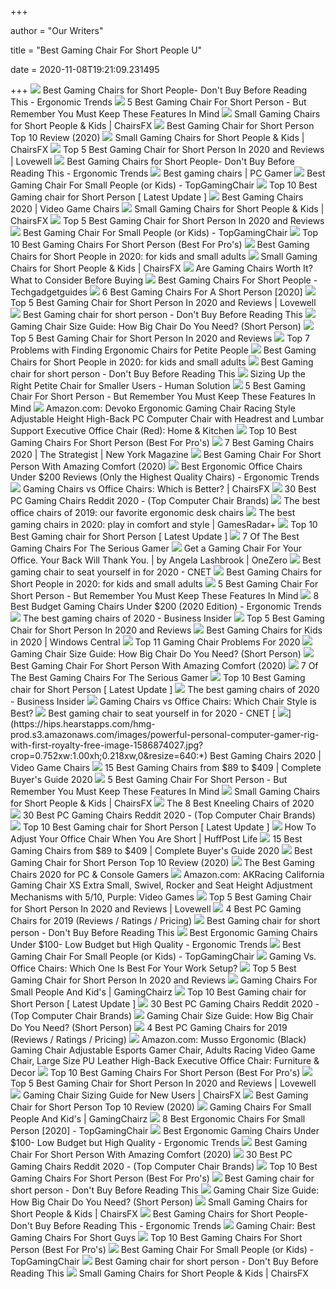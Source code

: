 +++
        
author = "Our Writers"
        
title = "Best Gaming Chair For Short People U"
        
date = 2020-11-08T19:21:09.231495
        
+++
[ ![](http://ergonomictrends.com/wp-content/uploads/2020/10/best-gaming-chairs-for-short-people.jpg)](http://ergonomictrends.com/wp-content/uploads/2020/10/best-gaming-chairs-for-short-people.jpg) Best Gaming Chairs for Short People- Don't Buy Before Reading This -  Ergonomic Trends
[ ![](https://secobuy.com/wp-content/uploads/2020/08/Best-Gaming-Chair-For-Short-Person-But-remember-you-must-keep-these-features-in-mind-SeCoBuy.jpg)](https://secobuy.com/wp-content/uploads/2020/08/Best-Gaming-Chair-For-Short-Person-But-remember-you-must-keep-these-features-in-mind-SeCoBuy.jpg) 5 Best Gaming Chair For Short Person - But Remember You Must Keep These  Features In Mind
[ ![](https://chairsfx.com/wp-content/uploads/2020/01/proper-chair-fit.jpg)](https://chairsfx.com/wp-content/uploads/2020/01/proper-chair-fit.jpg) Small Gaming Chairs for Short People & Kids | ChairsFX
[ ![](https://gamingdemons.com/wp-content/uploads/2020/03/Best-Gaming-Chair-for-Short-Person-1000x600.jpg)](https://gamingdemons.com/wp-content/uploads/2020/03/Best-Gaming-Chair-for-Short-Person-1000x600.jpg) Best Gaming Chair for Short Person Top 10 Review (2020)
[ ![](https://chairsfx.com/wp-content/uploads/2020/09/best-small-gaming-chairs-900px.jpg)](https://chairsfx.com/wp-content/uploads/2020/09/best-small-gaming-chairs-900px.jpg) Small Gaming Chairs for Short People & Kids | ChairsFX
[ ![](https://www.lovewellblog.com/wp-content/uploads/2020/04/Best-gaming-chair-for-short-person3.jpg)](https://www.lovewellblog.com/wp-content/uploads/2020/04/Best-gaming-chair-for-short-person3.jpg) Top 5 Best Gaming Chair for Short Person In 2020 and Reviews | Lovewell
[ ![](http://ergonomictrends.com/wp-content/uploads/2019/06/calculate-seat-depth.jpg)](http://ergonomictrends.com/wp-content/uploads/2019/06/calculate-seat-depth.jpg) Best Gaming Chairs for Short People- Don't Buy Before Reading This -  Ergonomic Trends
[ ![](https://cdn.mos.cms.futurecdn.net/eTsGaLnVkpozHC9CqhA6dK-1200-80.jpg)](https://cdn.mos.cms.futurecdn.net/eTsGaLnVkpozHC9CqhA6dK-1200-80.jpg) Best gaming chairs | PC Gamer
[ ![](https://topgamingchair.com/wp-content/uploads/2018/08/gaming-chair-for-small-people-1024x727.jpg)](https://topgamingchair.com/wp-content/uploads/2018/08/gaming-chair-for-small-people-1024x727.jpg) Best Gaming Chair For Small People (or Kids) - TopGamingChair
[ ![](https://rusticrediscovered.com/wp-content/uploads/2020/07/gaming-chairs-for-short-people-1024x1024.jpg)](https://rusticrediscovered.com/wp-content/uploads/2020/07/gaming-chairs-for-short-people-1024x1024.jpg) Top 10 Best Gaming chair for Short Person [ Latest Update ]
[ ![](https://hips.hearstapps.com/hmg-prod.s3.amazonaws.com/images/pop-gamingchairs-index-1586873615.jpg)](https://hips.hearstapps.com/hmg-prod.s3.amazonaws.com/images/pop-gamingchairs-index-1586873615.jpg) Best Gaming Chairs 2020 | Video Game Chairs
[ ![](https://chairsfx.com/wp-content/uploads/2020/01/omega-intro.jpg)](https://chairsfx.com/wp-content/uploads/2020/01/omega-intro.jpg) Small Gaming Chairs for Short People & Kids | ChairsFX
[ ![](https://images-na.ssl-images-amazon.com/images/I/71huRowOXNL._SL500_.jpg)](https://images-na.ssl-images-amazon.com/images/I/71huRowOXNL._SL500_.jpg) Top 5 Best Gaming Chair for Short Person In 2020 and Reviews
[ ![](https://images-na.ssl-images-amazon.com/images/I/4155HPD0o6L.jpg)](https://images-na.ssl-images-amazon.com/images/I/4155HPD0o6L.jpg) Best Gaming Chair For Small People (or Kids) - TopGamingChair
[ ![](https://bestchairsreviews.com/wp-content/uploads/2020/07/Best_Gaming_Chair_For_Short_Person.jpg)](https://bestchairsreviews.com/wp-content/uploads/2020/07/Best_Gaming_Chair_For_Short_Person.jpg) Top 10 Best Gaming Chairs For Short Person (Best For Pro's)
[ ![](https://cdn-stack.compsmag.com/wp-content/uploads/2020/04/5-21-972x1024.jpg)](https://cdn-stack.compsmag.com/wp-content/uploads/2020/04/5-21-972x1024.jpg) Best Gaming Chairs for Short People in 2020: for kids and small adults
[ ![](https://chairsfx.com/wp-content/uploads/2019/12/homall-classic-intro1.jpg)](https://chairsfx.com/wp-content/uploads/2019/12/homall-classic-intro1.jpg) Small Gaming Chairs for Short People & Kids | ChairsFX
[ ![](https://techguided.com/wp-content/uploads/2018/06/Are-Gaming-Chairs-Worth-It.jpg)](https://techguided.com/wp-content/uploads/2018/06/Are-Gaming-Chairs-Worth-It.jpg) Are Gaming Chairs Worth It? What to Consider Before Buying
[ ![](https://www.techgadgetguides.com/wp-content/uploads/2020/04/5-22.jpg)](https://www.techgadgetguides.com/wp-content/uploads/2020/04/5-22.jpg) Best Gaming Chairs For Short People - Techgadgetguides
[ ![](https://chairthrone.com/wp-content/uploads/2020/09/The-Best-Gaming-Chair-for-Short-People.jpg)](https://chairthrone.com/wp-content/uploads/2020/09/The-Best-Gaming-Chair-for-Short-People.jpg) 6 Best Gaming Chairs For A Short Person [2020]
[ ![](https://images-na.ssl-images-amazon.com/images/I/61uyVXlE6HL._AC_SL500_.jpg)](https://images-na.ssl-images-amazon.com/images/I/61uyVXlE6HL._AC_SL500_.jpg) Top 5 Best Gaming Chair for Short Person In 2020 and Reviews | Lovewell
[ ![](https://i1.wp.com/insideshome.com/wp-content/uploads/2019/11/zsd.jpg?resize=400%2C240&ssl=1)](https://i1.wp.com/insideshome.com/wp-content/uploads/2019/11/zsd.jpg?resize=400%2C240&ssl=1) Best Gaming chair for short person - Don't Buy Before Reading This
[ ![](https://gamingchairshunter.com/wp-content/uploads/merax-gaming-chair-review-1.jpg)](https://gamingchairshunter.com/wp-content/uploads/merax-gaming-chair-review-1.jpg) Gaming Chair Size Guide: How Big Chair Do You Need? (Short Person)
[ ![](https://cdn.f5homecenter.com/wp-content/uploads/2019/08/Best-Gaming-Chair-for-Short-Person.png)](https://cdn.f5homecenter.com/wp-content/uploads/2019/08/Best-Gaming-Chair-for-Short-Person.png) Top 5 Best Gaming Chair for Short Person In 2020 and Reviews
[ ![](https://www.btod.com/blog/wp-content/uploads/2020/02/7-problems-finding-office-chair-petite-people-blog-header.jpg)](https://www.btod.com/blog/wp-content/uploads/2020/02/7-problems-finding-office-chair-petite-people-blog-header.jpg) Top 7 Problems with Finding Ergonomic Chairs for Petite People
[ ![](https://cdn-stack.compsmag.com/wp-content/uploads/2020/04/1-48-1024x952.jpg)](https://cdn-stack.compsmag.com/wp-content/uploads/2020/04/1-48-1024x952.jpg) Best Gaming Chairs for Short People in 2020: for kids and small adults
[ ![](https://i1.wp.com/images-na.ssl-images-amazon.com/images/I/71vRCx8pB1L._SL1493_.jpg?resize=337%2C550&ssl=1)](https://i1.wp.com/images-na.ssl-images-amazon.com/images/I/71vRCx8pB1L._SL1493_.jpg?resize=337%2C550&ssl=1) Best Gaming chair for short person - Don't Buy Before Reading This
[ ![](https://www.thehumansolution.com/product_images/uploaded_images/sizing-up-the-right-petite-chair-for-smaller-users-main.jpg)](https://www.thehumansolution.com/product_images/uploaded_images/sizing-up-the-right-petite-chair-for-smaller-users-main.jpg) Sizing Up the Right Petite Chair for Smaller Users - Human Solution
[ ![](https://secobuy.com/wp-content/uploads/2020/08/Best-Gaming-Chair-For-Short-Person-But-remember-you-must-keep-these-features-in-mind-SeCoBuy-GTRACING-Gaming-Chair-with-Bluetooth-Speakers-1024x1024.jpg)](https://secobuy.com/wp-content/uploads/2020/08/Best-Gaming-Chair-For-Short-Person-But-remember-you-must-keep-these-features-in-mind-SeCoBuy-GTRACING-Gaming-Chair-with-Bluetooth-Speakers-1024x1024.jpg) 5 Best Gaming Chair For Short Person - But Remember You Must Keep These  Features In Mind
[ ![](https://images-na.ssl-images-amazon.com/images/I/71iD3uTLZ0L._AC_SL1500_.jpg)](https://images-na.ssl-images-amazon.com/images/I/71iD3uTLZ0L._AC_SL1500_.jpg) Amazon.com: Devoko Ergonomic Gaming Chair Racing Style Adjustable Height  High-Back PC Computer Chair with Headrest and Lumbar Support Executive Office  Chair (Red): Home & Kitchen
[ ![](https://bestchairsreviews.com/wp-content/uploads/2020/07/GTRACING_Height_Adjustment_Gaming_Chair.jpg)](https://bestchairsreviews.com/wp-content/uploads/2020/07/GTRACING_Height_Adjustment_Gaming_Chair.jpg) Top 10 Best Gaming Chairs For Short Person (Best For Pro's)
[ ![](https://pyxis.nymag.com/v1/imgs/e02/d51/b05e8198bea7fa5981ae89a3edb28e3a0e-gamingchairlede.rsquare.w700.jpg)](https://pyxis.nymag.com/v1/imgs/e02/d51/b05e8198bea7fa5981ae89a3edb28e3a0e-gamingchairlede.rsquare.w700.jpg) 7 Best Gaming Chairs 2020 | The Strategist | New York Magazine
[ ![](https://ws-na.amazon-adsystem.com/widgets/q?_encoding=UTF8&ASIN=B07L25NZXD&Format=_SL250_&ID=AsinImage&MarketPlace=US&ServiceVersion=20070822&WS=1&tag=6lackechom24-20&language=en_US)](https://ws-na.amazon-adsystem.com/widgets/q?_encoding=UTF8&ASIN=B07L25NZXD&Format=_SL250_&ID=AsinImage&MarketPlace=US&ServiceVersion=20070822&WS=1&tag=6lackechom24-20&language=en_US) Best Gaming Chair For Short Person With Amazing Comfort (2020)
[ ![](http://ergonomictrends.com/wp-content/uploads/2018/01/best-ergonomic-office-chairs-under-200.png)](http://ergonomictrends.com/wp-content/uploads/2018/01/best-ergonomic-office-chairs-under-200.png) Best Ergonomic Office Chairs Under $200 Reviews (Only the Highest Quality  Chairs) - Ergonomic Trends
[ ![](https://chairsfx.com/wp-content/uploads/2020/07/gaming-vs-office-compare.jpg)](https://chairsfx.com/wp-content/uploads/2020/07/gaming-vs-office-compare.jpg) Gaming Chairs vs Office Chairs: Which is Better? | ChairsFX
[ ![](https://images-na.ssl-images-amazon.com/images/I/81lRX95rdrL._SL1500_.jpg)](https://images-na.ssl-images-amazon.com/images/I/81lRX95rdrL._SL1500_.jpg) 30 Best PC Gaming Chairs Reddit 2020 - (Top Computer Chair Brands)
[ ![](https://www.gannett-cdn.com/presto/2019/10/14/USAT/1c80747a-b74b-4023-9ced-f08a880485a2-Office-Chair-TBRN-Hero.jpg?crop=4977,2800,x0,y0&width=3200&height=1680&fit=bounds)](https://www.gannett-cdn.com/presto/2019/10/14/USAT/1c80747a-b74b-4023-9ced-f08a880485a2-Office-Chair-TBRN-Hero.jpg?crop=4977,2800,x0,y0&width=3200&height=1680&fit=bounds) The best office chairs of 2019: our favorite ergonomic desk chairs
[ ![](https://cdn.mos.cms.futurecdn.net/JhAv8G8wDXT8JNsSrq3Gvk.jpg)](https://cdn.mos.cms.futurecdn.net/JhAv8G8wDXT8JNsSrq3Gvk.jpg) The best gaming chairs in 2020: play in comfort and style | GamesRadar+
[ ![](https://rusticrediscovered.com/wp-content/uploads/2020/07/best-gaming-chair-for-short-person-1024x1024.jpg)](https://rusticrediscovered.com/wp-content/uploads/2020/07/best-gaming-chair-for-short-person-1024x1024.jpg) Top 10 Best Gaming chair for Short Person [ Latest Update ]
[ ![](https://thumbor.forbes.com/thumbor/fit-in/1200x0/filters%3Aformat%28jpg%29/https%3A%2F%2Fspecials-images.forbesimg.com%2Fimageserve%2F5e98cd9811164600064006c1%2F0x0.jpg)](https://thumbor.forbes.com/thumbor/fit-in/1200x0/filters%3Aformat%28jpg%29/https%3A%2F%2Fspecials-images.forbesimg.com%2Fimageserve%2F5e98cd9811164600064006c1%2F0x0.jpg) 7 Of The Best Gaming Chairs For The Serious Gamer
[ ![](https://miro.medium.com/max/1940/0*30Z2hi9lgBVf95jB)](https://miro.medium.com/max/1940/0*30Z2hi9lgBVf95jB) Get a Gaming Chair For Your Office. Your Back Will Thank You. | by Angela  Lashbrook | OneZero
[ ![](https://cnet2.cbsistatic.com/img/OZqVv7-FZQ_0c6N2XUITVIbMpgo=/1200x675/2019/07/19/f6bba4b3-a9c8-4780-9a5f-3083a87fb16f/49-gaming-chairs.jpg)](https://cnet2.cbsistatic.com/img/OZqVv7-FZQ_0c6N2XUITVIbMpgo=/1200x675/2019/07/19/f6bba4b3-a9c8-4780-9a5f-3083a87fb16f/49-gaming-chairs.jpg) Best gaming chair to seat yourself in for 2020 - CNET
[ ![](https://cdn-stack.compsmag.com/wp-content/uploads/2020/04/3-25-936x1024.jpg)](https://cdn-stack.compsmag.com/wp-content/uploads/2020/04/3-25-936x1024.jpg) Best Gaming Chairs for Short People in 2020: for kids and small adults
[ ![](https://secobuy.com/wp-content/uploads/2020/08/Best-Gaming-Chair-For-Short-Person-But-remember-you-must-keep-these-features-in-mind-SeCoBuy-Fortnite-Omega-xi-Gaming-Chair-1024x1024.jpg)](https://secobuy.com/wp-content/uploads/2020/08/Best-Gaming-Chair-For-Short-Person-But-remember-you-must-keep-these-features-in-mind-SeCoBuy-Fortnite-Omega-xi-Gaming-Chair-1024x1024.jpg) 5 Best Gaming Chair For Short Person - But Remember You Must Keep These  Features In Mind
[ ![](http://ergonomictrends.com/wp-content/uploads/2018/10/best-gaming-chair-under-200.jpg)](http://ergonomictrends.com/wp-content/uploads/2018/10/best-gaming-chair-under-200.jpg) 8 Best Budget Gaming Chairs Under $200 (2020 Edition) - Ergonomic Trends
[ ![](https://i.insider.com/5ebc372642278d07066b89c6?width=1136&format=jpeg)](https://i.insider.com/5ebc372642278d07066b89c6?width=1136&format=jpeg) The best gaming chairs of 2020 - Business Insider
[ ![](https://images-na.ssl-images-amazon.com/images/I/51V5budxXHL._SL500_.jpg)](https://images-na.ssl-images-amazon.com/images/I/51V5budxXHL._SL500_.jpg) Top 5 Best Gaming Chair for Short Person In 2020 and Reviews
[ ![](https://www.windowscentral.com/sites/wpcentral.com/files/styles/large/public/field/image/2020/06/ofm-gaming-chair-lifestyle.jpg)](https://www.windowscentral.com/sites/wpcentral.com/files/styles/large/public/field/image/2020/06/ofm-gaming-chair-lifestyle.jpg) Best Gaming Chairs for Kids in 2020 | Windows Central
[ ![](https://www.btod.com/blog/wp-content/uploads/2019/11/gaming-chair-problems-top-11-blog-header.jpg)](https://www.btod.com/blog/wp-content/uploads/2019/11/gaming-chair-problems-top-11-blog-header.jpg) Top 11 Gaming Chair Problems For 2020
[ ![](https://gamingchairshunter.com/wp-content/uploads/height-comparison-of-secretlab-chairs.jpg)](https://gamingchairshunter.com/wp-content/uploads/height-comparison-of-secretlab-chairs.jpg) Gaming Chair Size Guide: How Big Chair Do You Need? (Short Person)
[ ![](https://gaminggeekinnovation.com/wp-content/uploads/2020/04/rsp-205-hero.jpg)](https://gaminggeekinnovation.com/wp-content/uploads/2020/04/rsp-205-hero.jpg) Best Gaming Chair For Short Person With Amazing Comfort (2020)
[ ![](https://specials-images.forbesimg.com/imageserve/5e98cdd2f45f0500075eb18c/960x0.jpg?cropX1=0&cropX2=500&cropY1=0&cropY2=500)](https://specials-images.forbesimg.com/imageserve/5e98cdd2f45f0500075eb18c/960x0.jpg?cropX1=0&cropX2=500&cropY1=0&cropY2=500) 7 Of The Best Gaming Chairs For The Serious Gamer
[ ![](https://rusticrediscovered.com/wp-content/uploads/2020/07/Best-Gaming-chair-for-Short-Person-1-1024x576.jpg)](https://rusticrediscovered.com/wp-content/uploads/2020/07/Best-Gaming-chair-for-Short-Person-1-1024x576.jpg) Top 10 Best Gaming chair for Short Person [ Latest Update ]
[ ![](https://i.insider.com/5ebc3291204ad309c60d2bf7?width=600&format=jpeg&auto=webp)](https://i.insider.com/5ebc3291204ad309c60d2bf7?width=600&format=jpeg&auto=webp) The best gaming chairs of 2020 - Business Insider
[ ![](https://techguided.com/wp-content/uploads/2019/11/Gaming-Chair-vs-Office-Chair.jpg)](https://techguided.com/wp-content/uploads/2019/11/Gaming-Chair-vs-Office-Chair.jpg) Gaming Chairs vs Office Chairs: Which Chair Style is Best?
[ ![](https://cnet3.cbsistatic.com/img/_B52KoI5NScvwd174a9ePrKkUPQ=/940x528/2019/07/19/8bbcad48-db5b-4f79-ae6d-13bf34c40842/maingear-forma.jpg)](https://cnet3.cbsistatic.com/img/_B52KoI5NScvwd174a9ePrKkUPQ=/940x528/2019/07/19/8bbcad48-db5b-4f79-ae6d-13bf34c40842/maingear-forma.jpg) Best gaming chair to seat yourself in for 2020 - CNET
[ ![](https://hips.hearstapps.com/hmg-prod.s3.amazonaws.com/images/powerful-personal-computer-gamer-rig-with-first-royalty-free-image-1586874027.jpg?crop=0.752xw:1.00xh;0.218xw,0&resize=640:*)](https://hips.hearstapps.com/hmg-prod.s3.amazonaws.com/images/powerful-personal-computer-gamer-rig-with-first-royalty-free-image-1586874027.jpg?crop=0.752xw:1.00xh;0.218xw,0&resize=640:*) Best Gaming Chairs 2020 | Video Game Chairs
[ ![](https://gadgets-reviews.com/images/images_2020/Best-Gaming-Chairs-info.jpg)](https://gadgets-reviews.com/images/images_2020/Best-Gaming-Chairs-info.jpg) 15 Best Gaming Chairs from $89 to $409 | Complete Buyer's Guide 2020
[ ![](https://secobuy.com/wp-content/uploads/2020/08/Best-Gaming-Chair-For-Short-Person-But-remember-you-must-keep-these-features-in-mind-SeCoBuy-PC-Gaming-Chair-Racing-Office-Chair-1024x1024.jpg)](https://secobuy.com/wp-content/uploads/2020/08/Best-Gaming-Chair-For-Short-Person-But-remember-you-must-keep-these-features-in-mind-SeCoBuy-PC-Gaming-Chair-Racing-Office-Chair-1024x1024.jpg) 5 Best Gaming Chair For Short Person - But Remember You Must Keep These  Features In Mind
[ ![](https://chairsfx.com/wp-content/uploads/2020/04/best-small-gaming-chairs-feature.jpg)](https://chairsfx.com/wp-content/uploads/2020/04/best-small-gaming-chairs-feature.jpg) Small Gaming Chairs for Short People & Kids | ChairsFX
[ ![](https://www.thebalancesmb.com/thmb/Gogott9Cn5dsgAGFcnuYq47g-DU=/1050x591/smart/filters:no_upscale()/61S2q6Ls8ML._AC_SL1200_-c1224d5ac15048c8b9b89c060cd1ddba.jpg)](https://www.thebalancesmb.com/thmb/Gogott9Cn5dsgAGFcnuYq47g-DU=/1050x591/smart/filters:no_upscale()/61S2q6Ls8ML._AC_SL1200_-c1224d5ac15048c8b9b89c060cd1ddba.jpg) The 8 Best Kneeling Chairs of 2020
[ ![](https://images-na.ssl-images-amazon.com/images/I/711NMNBnfqL._SY679_.jpg)](https://images-na.ssl-images-amazon.com/images/I/711NMNBnfqL._SY679_.jpg) 30 Best PC Gaming Chairs Reddit 2020 - (Top Computer Chair Brands)
[ ![](https://rusticrediscovered.com/wp-content/uploads/2020/07/best-gaming-chair-for-short-people-647x1024.jpg)](https://rusticrediscovered.com/wp-content/uploads/2020/07/best-gaming-chair-for-short-people-647x1024.jpg) Top 10 Best Gaming chair for Short Person [ Latest Update ]
[ ![](https://img.huffingtonpost.com/asset/5c3ca2c22600009a00fae54e.jpeg?ops=scalefit_720_noupscale&format=webp)](https://img.huffingtonpost.com/asset/5c3ca2c22600009a00fae54e.jpeg?ops=scalefit_720_noupscale&format=webp) How To Adjust Your Office Chair When You Are Short | HuffPost Life
[ ![](https://gadgets-reviews.com/images/wsscontent/articles/2018/10/Best-Gaming-Chairs.jpg)](https://gadgets-reviews.com/images/wsscontent/articles/2018/10/Best-Gaming-Chairs.jpg) 15 Best Gaming Chairs from $89 to $409 | Complete Buyer's Guide 2020
[ ![](https://gamingdemons.com/wp-content/uploads/2020/05/UOMAX-Gaming-Chair-Review-620x330.jpg)](https://gamingdemons.com/wp-content/uploads/2020/05/UOMAX-Gaming-Chair-Review-620x330.jpg) Best Gaming Chair for Short Person Top 10 Review (2020)
[ ![](https://pcgamingcorner.com/wp-content/uploads/2016/07/pc-gaming-corner-best-gaming-chairs-1.jpg)](https://pcgamingcorner.com/wp-content/uploads/2016/07/pc-gaming-corner-best-gaming-chairs-1.jpg) The Best Gaming Chairs 2020 for PC & Console Gamers
[ ![](https://images-na.ssl-images-amazon.com/images/I/71LMjiimwUL._AC_SY741_.jpg)](https://images-na.ssl-images-amazon.com/images/I/71LMjiimwUL._AC_SY741_.jpg) Amazon.com: AKRacing California Gaming Chair XS Extra Small, Swivel, Rocker  and Seat Height Adjustment Mechanisms with 5/10, Purple: Video Games
[ ![](https://images-na.ssl-images-amazon.com/images/I/71hosFCx7dL._AC_SL500_.jpg)](https://images-na.ssl-images-amazon.com/images/I/71hosFCx7dL._AC_SL500_.jpg) Top 5 Best Gaming Chair for Short Person In 2020 and Reviews | Lovewell
[ ![](https://www.btod.com/blog/wp-content/uploads/2019/05/best-gaming-chairs-2020-blog-header-1.jpg)](https://www.btod.com/blog/wp-content/uploads/2019/05/best-gaming-chairs-2020-blog-header-1.jpg) 4 Best PC Gaming Chairs for 2019 (Reviews / Ratings / Pricing)
[ ![](https://i2.wp.com/images-na.ssl-images-amazon.com/images/I/5112gUkxvuL._SL1000_.jpg?resize=461%2C461&ssl=1)](https://i2.wp.com/images-na.ssl-images-amazon.com/images/I/5112gUkxvuL._SL1000_.jpg?resize=461%2C461&ssl=1) Best Gaming chair for short person - Don't Buy Before Reading This
[ ![](http://ergonomictrends.com/wp-content/uploads/2018/08/best-ergonomic-gaming-chair-under-100.jpg)](http://ergonomictrends.com/wp-content/uploads/2018/08/best-ergonomic-gaming-chair-under-100.jpg) Best Ergonomic Gaming Chairs Under $100- Low Budget but High Quality -  Ergonomic Trends
[ ![](https://images-na.ssl-images-amazon.com/images/I/41u4s%2BWc5ML.jpg)](https://images-na.ssl-images-amazon.com/images/I/41u4s%2BWc5ML.jpg) Best Gaming Chair For Small People (or Kids) - TopGamingChair
[ ![](https://specials-images.forbesimg.com/imageserve/5e8e572c93ef920006d3a192/960x0.jpg?fit=scale)](https://specials-images.forbesimg.com/imageserve/5e8e572c93ef920006d3a192/960x0.jpg?fit=scale) Gaming Vs. Office Chairs: Which One Is Best For Your Work Setup?
[ ![](https://m.media-amazon.com/images/I/41LoyyP5zDL.jpg)](https://m.media-amazon.com/images/I/41LoyyP5zDL.jpg) Top 5 Best Gaming Chair for Short Person In 2020 and Reviews
[ ![](https://www.gamingchairz.com/wp-content/uploads/2016/10/Guidelines-For-Setting-Up-A-Gaming-Chair.jpg)](https://www.gamingchairz.com/wp-content/uploads/2016/10/Guidelines-For-Setting-Up-A-Gaming-Chair.jpg) Gaming Chairs For Small People And Kid's | GamingChairz
[ ![](https://rusticrediscovered.com/wp-content/uploads/2020/07/gaming-chair-for-small-person-578x1024.jpg)](https://rusticrediscovered.com/wp-content/uploads/2020/07/gaming-chair-for-small-person-578x1024.jpg) Top 10 Best Gaming chair for Short Person [ Latest Update ]
[ ![](https://images-na.ssl-images-amazon.com/images/I/71K2-Ib6wIL._AC_SL1500_.jpg)](https://images-na.ssl-images-amazon.com/images/I/71K2-Ib6wIL._AC_SL1500_.jpg) 30 Best PC Gaming Chairs Reddit 2020 - (Top Computer Chair Brands)
[ ![](https://gamingchairshunter.com/wp-content/uploads/very-tall-guys-sitting-on-autofull-gaming-big-and-tall-gaming-chair.jpg)](https://gamingchairshunter.com/wp-content/uploads/very-tall-guys-sitting-on-autofull-gaming-big-and-tall-gaming-chair.jpg) Gaming Chair Size Guide: How Big Chair Do You Need? (Short Person)
[ ![](https://www.btod.com/blog/wp-content/uploads/2018/11/gaming-chair-11-1.jpg)](https://www.btod.com/blog/wp-content/uploads/2018/11/gaming-chair-11-1.jpg) 4 Best PC Gaming Chairs for 2019 (Reviews / Ratings / Pricing)
[ ![](https://images-na.ssl-images-amazon.com/images/I/51S3Q3epRoL._AC_SX522_.jpg)](https://images-na.ssl-images-amazon.com/images/I/51S3Q3epRoL._AC_SX522_.jpg) Amazon.com: Musso Ergonomic (Black) Gaming Chair Adjustable Esports Gamer  Chair, Adults Racing Video Game Chair, Large Size PU Leather High-Back  Executive Office Chair: Furniture & Decor
[ ![](https://bestchairsreviews.com/wp-content/uploads/2020/07/SMUGCHAIR_Racing_Gaming_Chair_Executive_Bonded_Leather.jpg)](https://bestchairsreviews.com/wp-content/uploads/2020/07/SMUGCHAIR_Racing_Gaming_Chair_Executive_Bonded_Leather.jpg) Top 10 Best Gaming Chairs For Short Person (Best For Pro's)
[ ![](https://www.lovewellblog.com/wp-content/uploads/2020/04/Gaming-chair-for-short-person.jpg)](https://www.lovewellblog.com/wp-content/uploads/2020/04/Gaming-chair-for-short-person.jpg) Top 5 Best Gaming Chair for Short Person In 2020 and Reviews | Lovewell
[ ![](https://chairsfx.com/wp-content/uploads/2020/02/wide-hips-lady-measure-article.jpg)](https://chairsfx.com/wp-content/uploads/2020/02/wide-hips-lady-measure-article.jpg) Gaming Chair Sizing Guide for New Users | ChairsFX
[ ![](https://ws-na.amazon-adsystem.com/widgets/q?_encoding=UTF8&ASIN=B076J4NP93&Format=_SL250_&ID=AsinImage&MarketPlace=US&ServiceVersion=20070822&WS=1&tag=gamingdemons-20&language=en_US)](https://ws-na.amazon-adsystem.com/widgets/q?_encoding=UTF8&ASIN=B076J4NP93&Format=_SL250_&ID=AsinImage&MarketPlace=US&ServiceVersion=20070822&WS=1&tag=gamingdemons-20&language=en_US) Best Gaming Chair for Short Person Top 10 Review (2020)
[ ![](https://www.gamingchairz.com/wp-content/uploads/2017/07/20181015_141032s.jpg)](https://www.gamingchairz.com/wp-content/uploads/2017/07/20181015_141032s.jpg) Gaming Chairs For Small People And Kid's | GamingChairz
[ ![](https://images-na.ssl-images-amazon.com/images/I/41UXkAAqGWL.jpg)](https://images-na.ssl-images-amazon.com/images/I/41UXkAAqGWL.jpg) 8 Best Ergonomic Chairs For Small Person [2020] - TopGamingChair
[ ![](http://ergonomictrends.com/wp-content/uploads/2018/08/Homall-Ergonomic-Gaming-Chair-review.jpg)](http://ergonomictrends.com/wp-content/uploads/2018/08/Homall-Ergonomic-Gaming-Chair-review.jpg) Best Ergonomic Gaming Chairs Under $100- Low Budget but High Quality -  Ergonomic Trends
[ ![](https://gaminggeekinnovation.com/wp-content/uploads/2020/04/5112gUkxvuL._AC_SL1000_-166x300.jpg)](https://gaminggeekinnovation.com/wp-content/uploads/2020/04/5112gUkxvuL._AC_SL1000_-166x300.jpg) Best Gaming Chair For Short Person With Amazing Comfort (2020)
[ ![](https://images-na.ssl-images-amazon.com/images/I/817Kv-37iXL._SY550_.jpg)](https://images-na.ssl-images-amazon.com/images/I/817Kv-37iXL._SY550_.jpg) 30 Best PC Gaming Chairs Reddit 2020 - (Top Computer Chair Brands)
[ ![](https://bestchairsreviews.com/wp-content/uploads/2020/07/BestOffice_PC_Ergonomic_Gaming_Chair.jpg)](https://bestchairsreviews.com/wp-content/uploads/2020/07/BestOffice_PC_Ergonomic_Gaming_Chair.jpg) Top 10 Best Gaming Chairs For Short Person (Best For Pro's)
[ ![](https://i2.wp.com/insideshome.com/wp-content/uploads/2019/11/OFM-Essentials-Collection.jpg?resize=274%2C431&ssl=1)](https://i2.wp.com/insideshome.com/wp-content/uploads/2019/11/OFM-Essentials-Collection.jpg?resize=274%2C431&ssl=1) Best Gaming chair for short person - Don't Buy Before Reading This
[ ![](https://gamingchairshunter.com/wp-content/uploads/what-size-gaming-chair-should-i-get.jpg)](https://gamingchairshunter.com/wp-content/uploads/what-size-gaming-chair-should-i-get.jpg) Gaming Chair Size Guide: How Big Chair Do You Need? (Short Person)
[ ![](https://chairsfx.com/wp-content/uploads/2020/02/gaming-chair-posture-help.jpg)](https://chairsfx.com/wp-content/uploads/2020/02/gaming-chair-posture-help.jpg) Small Gaming Chairs for Short People & Kids | ChairsFX
[ ![](http://ergonomictrends.com/wp-content/uploads/2020/02/killabee-reclining-gaming-chair-full-recline.jpg)](http://ergonomictrends.com/wp-content/uploads/2020/02/killabee-reclining-gaming-chair-full-recline.jpg) Best Gaming Chairs for Short People- Don't Buy Before Reading This -  Ergonomic Trends
[ ![](https://lh5.googleusercontent.com/proxy/ZDk_eeCMnBlFDG1kNriar-1U9hR_8dNzWlpYZm3_8myKf-vV6W69JO7mJvI1kbZjp5rhjKPMquAM7Pa-ZFy0pcGH1oqOHkIvzuXIBsWUpIXEUjZn=w1200-h630-p-k-no-nu)](https://lh5.googleusercontent.com/proxy/ZDk_eeCMnBlFDG1kNriar-1U9hR_8dNzWlpYZm3_8myKf-vV6W69JO7mJvI1kbZjp5rhjKPMquAM7Pa-ZFy0pcGH1oqOHkIvzuXIBsWUpIXEUjZn=w1200-h630-p-k-no-nu) Gaming Chair: Best Gaming Chairs For Short Guys
[ ![](https://bestchairsreviews.com/wp-content/uploads/2020/07/RESPAWN_110_Racing_Style_Gaming_Chair-1.jpg)](https://bestchairsreviews.com/wp-content/uploads/2020/07/RESPAWN_110_Racing_Style_Gaming_Chair-1.jpg) Top 10 Best Gaming Chairs For Short Person (Best For Pro's)
[ ![](https://images-na.ssl-images-amazon.com/images/I/41rEOXIcduL.jpg)](https://images-na.ssl-images-amazon.com/images/I/41rEOXIcduL.jpg) Best Gaming Chair For Small People (or Kids) - TopGamingChair
[ ![](https://i1.wp.com/insideshome.com/wp-content/uploads/2019/11/Untitled-1.jpg?fit=700%2C300&ssl=1)](https://i1.wp.com/insideshome.com/wp-content/uploads/2019/11/Untitled-1.jpg?fit=700%2C300&ssl=1) Best Gaming chair for short person - Don't Buy Before Reading This
[ ![](https://chairsfx.com/wp-content/uploads/2020/02/sidiz-ringo-features.jpg)](https://chairsfx.com/wp-content/uploads/2020/02/sidiz-ringo-features.jpg) Small Gaming Chairs for Short People & Kids | ChairsFX
